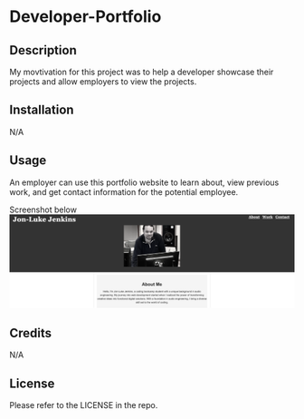 # Developer-Portfolio

## Description

My movtivation for this project was to help a developer showcase their projects and allow employers to view the projects.

## Installation

N/A
## Usage

An employer can use this portfolio website to learn about, view previous work, and get contact information for the potential employee.

Screenshot below
![Screenshot of Employee Portfolio website](./assets/Images/webpage_preview.png)

## Credits

N/A

## License

Please refer to the LICENSE in the repo.

